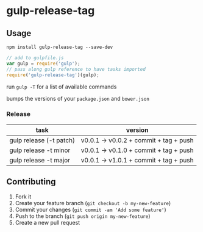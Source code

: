gulp-release-tag
================

## Usage
`npm install gulp-release-tag --save-dev`

```javascript
// add to gulpfile.js
var gulp = require('gulp');
// pass along gulp reference to have tasks imported
require('gulp-release-tag')(gulp);
```

run `gulp -T` for a list of available commands

bumps the versions of your `package.json` and `bower.json`

### Release
task                    | version
------------------------|-------------------------------------
gulp release (-t patch) | v0.0.1 -> v0.0.2 + commit + tag + push
gulp release -t minor   | v0.0.1 -> v0.1.0 + commit + tag + push
gulp release -t major   | v0.0.1 -> v1.0.1 + commit + tag + push

## Contributing

1. Fork it
2. Create your feature branch (`git checkout -b my-new-feature`)
3. Commit your changes (`git commit -am 'Add some feature'`)
4. Push to the branch (`git push origin my-new-feature`)
5. Create a new pull request
